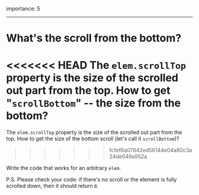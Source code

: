 importance: 5

---

# What's the scroll from the bottom?

<<<<<<< HEAD
The `elem.scrollTop` property is the size of the scrolled out part from the top. How to get "`scrollBottom`" -- the size from the bottom?
=======
The `elem.scrollTop` property is the size of the scrolled out part from the top. How to get the size of the bottom scroll (let's call it `scrollBottom`)?
>>>>>>> fcfef6a07842ed56144e04a80c3a24de049a952a

Write the code that works for an arbitrary `elem`.

P.S. Please check your code: if there's no scroll or the element is fully scrolled down, then it should return `0`.
